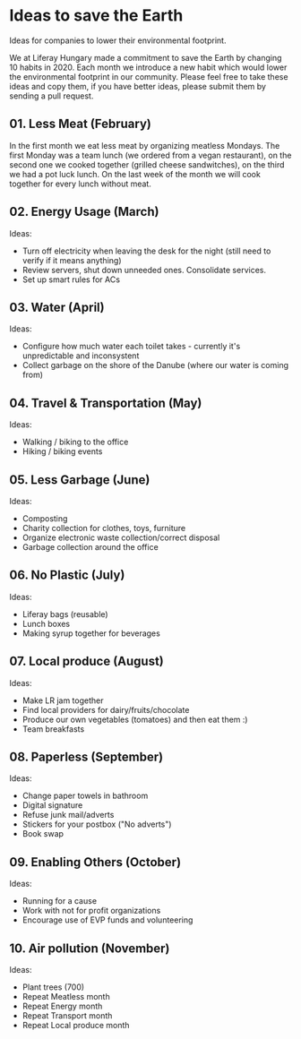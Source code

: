 # Ideas to save the Earth
Ideas for companies to lower their environmental footprint.

We at Liferay Hungary made a commitment to save the Earth by changing 10 habits in 2020. Each month we introduce a new habit which would lower the environmental footprint in our community. Please feel free to take these ideas and copy them, if you have better ideas, please submit them by sending a pull request.

## 01. Less Meat (February)
In the first month we eat less meat by organizing meatless Mondays. The first Monday was a team lunch (we ordered from a vegan restaurant), on the second one we cooked together (grilled cheese sandwitches), on the third we had a pot luck lunch. On the last week of the month we will cook together for every lunch without meat.

## 02. Energy Usage (March)
Ideas:
 - Turn off electricity when leaving the desk for the night (still need to verify if it means anything)
 - Review servers, shut down unneeded ones. Consolidate services.
 - Set up smart rules for ACs
 
## 03. Water (April)
Ideas:
 - Configure how much water each toilet takes - currently it's unpredictable and inconsystent
 - Collect garbage on the shore of the Danube (where our water is coming from)

## 04. Travel & Transportation (May)
Ideas:
 - Walking / biking to the office
 - Hiking / biking events
 
## 05. Less Garbage (June)
Ideas:
 - Composting
 - Charity collection for clothes, toys, furniture
 - Organize electronic waste collection/correct disposal
 - Garbage collection around the office
 
## 06. No Plastic (July)
Ideas:
 - Liferay bags (reusable)
 - Lunch boxes
 - Making syrup together for beverages

## 07. Local produce (August)
Ideas:
 - Make LR jam together
 - Find local providers for dairy/fruits/chocolate
 - Produce our own vegetables (tomatoes) and then eat them :)
 - Team breakfasts
 
## 08. Paperless (September)
Ideas:
 - Change paper towels in bathroom
 - Digital signature
 - Refuse junk mail/adverts
 - Stickers for your postbox ("No adverts")
 - Book swap

## 09. Enabling Others (October)
Ideas:
 - Running for a cause
 - Work with not for profit organizations
 - Encourage use of EVP funds and volunteering
 
## 10. Air pollution (November)
Ideas:
 - Plant trees (700)
 - Repeat Meatless month
 - Repeat Energy month
 - Repeat Transport month
 - Repeat Local produce month
